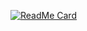 [![ReadMe Card](https://github-readme-stats.vercel.app/api/pin/?username=SSearch-e&repo=SSearch)](https://github.com/SSearch-e/SSearch)
